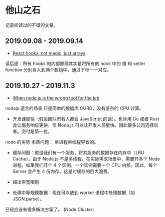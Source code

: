 # 他山之石

记录阅读过的不错的文章。

## 2019.09.08 - 2019.09.14
- [React hooks: not magic, just arrays](https://medium.com/@ryardley/react-hooks-not-magic-just-arrays-cd4f1857236e)

读后感：所有 hooks 的内部原理其实是将所有的 hook 中的 值 和 setter function 分别存入到两个数组中，通过下标一一对应。

## 2019.10.27 - 2019.11.3
- [When node.js is the wrong tool for the job](https://medium.com/@jongleberry/when-node-js-is-the-wrong-tool-for-the-job-6d3325fac85c)

nodejs 适合的场景
只是简单的数据库 CURD，没有复杂的 CPU 计算。

- 开发速度快（假设团队所有人都会 JavaScript 的话）。也许用 Go 或者 Rust 会让服务响应更快，但 Node.js 可以让开发人员更快。因此很多公司选择后者。交付是第一位。

node 的劣势
本质问题： 单进程单线程导致的。

- 缓存问题：假设我们有一个服务，将其服务的数据存在内存中（LRU Cache）。由于 Node.js 不是多线程，在实际需求场景中，需要开多个 Node 进程。如果我们开个 4 个实例，一个实例需要一个 CPU 内核。因此，每个 Server 会产生 4 份内存。这是对缓存的巨大浪费。

- 超出带宽限制

- 处理中等规模数据：现在可以放到 worker 进程中处理数据（如 JSON.parse）。

已经应该有很多解决方案了。 (Node Cluster)
